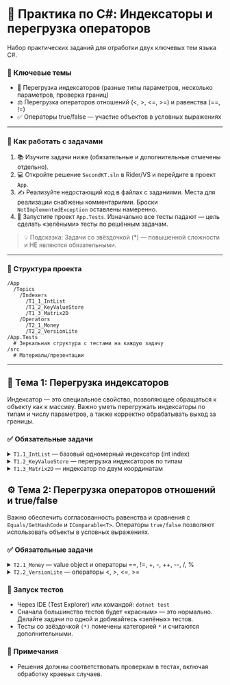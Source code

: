 # 🚀 Практика по C#: Индексаторы и перегрузка операторов

Набор практических заданий для отработки двух ключевых тем языка C#.

### 🎯 Ключевые темы
- 🔢 Перегрузка индексаторов (разные типы параметров, несколько параметров, проверка границ)
- ⚖️ Перегрузка операторов отношений (<, >, <=, >=) и равенства (==, !=)
- ✅ Операторы true/false — участие объектов в условных выражениях

---

### 📝 Как работать с задачами
1. 📚 Изучите задачи ниже (обязательные и дополнительные отмечены отдельно).
2. 💻 Откройте решение `SecondKT.sln` в Rider/VS и перейдите в проект `App`.
3. ✍️ Реализуйте недостающий код в файлах с заданиями. Места для реализации снабжены комментариями. Броски `NotImplementedException` оставлены намеренно.
4. 🧪 Запустите проект `App.Tests`. Изначально все тесты падают — цель сделать «зелёными» тесты по решённым задачам.

> 💡 Подсказка: Задачи со звёздочкой (*) — повышенной сложности и НЕ являются обязательными.

---

### 📁 Структура проекта
```
/App
  /Topics
    /Indexers
      /T1_1_IntList
      /T1_2_KeyValueStore
      /T1_3_Matrix2D
    /Operators
      /T2_1_Money
      /T2_2_VersionLite
/App.Tests
  # Зеркальная структура с тестами на каждую задачу
/src
  # Материалы/презентации
```

---

## 🧱 Тема 1: Перегрузка индексаторов
Индексатор — это специальное свойство, позволяющее обращаться к объекту как к массиву. Важно уметь перегружать индексаторы по типам и числу параметров, а также корректно обрабатывать выход за границы.

### ✅ Обязательные задачи
<details>
<summary><code>T1.1_IntList</code> — базовый одномерный индексатор (int index)</summary>

- Реализуйте динамический список целых чисел:
  - `this[int index]` с `get/set` и проверкой границ.
  - Поведение `set`:
    - если `index == Count` — добавление в конец;
    - если `0 <= index < Count` — замена значения;
    - иначе — `ArgumentOutOfRangeException`.
  - Свойство `Count` — текущее число элементов.
- Крайние случаи: отрицательный индекс, чтение из пустого, запись за пределами текущей длины.
</details>

<details>
<summary><code>T1.2_KeyValueStore</code> — перегрузка индексаторов по типам</summary>

- Два индексатора, работающих со связанным хранилищем значений `string`:
  - `this[int id]`
  - `this[string key]`
- `get`: неизвестный ключ/ид → `KeyNotFoundException`.
- `set`: добавляет/заменяет значение.
- Доступ по `null` строке → `ArgumentNullException`.
</details>

<details>
<summary><code>T1.3_Matrix2D</code> — индексатор по двум координатам</summary>

- Матрица фиксированного размера с хранением во внутреннем 1D-массиве.
- Индексатор `this[int row, int col]` с проверкой границ (`row in [0, Rows)`, `col in [0, Cols)`).
- Отображение `(row, col) -> index = row * Cols + col`.
- Конструктор валидирует `rows > 0`, `cols > 0`.
</details>


## ⚙️ Тема 2: Перегрузка операторов отношений и true/false
Важно обеспечить согласованность равенства и сравнения с `Equals/GetHashCode` и `IComparable<T>`. Операторы `true/false` позволяют использовать объекты в условных выражениях.

### ✅ Обязательные задачи
<details>
<summary><code>T2.1_Money</code> — value object и операторы ==, !=, +, -, ++, --, /, %</summary>

- Структура: `string Currency`, `long Amount` (в минимальных единицах).
- Валидируйте `Currency` (не `null/empty/whitespace`).
- Реализуйте арифметические операторы:
  - `+` и `-` между двумя `Money` с ОДИНАКОВОЙ валютой (иначе → `InvalidOperationException`).
  - `++` и `--` (возвращают новый экземпляр с `Amount ± 1`).
  - `/` и `%` только с целым делителем: `Money / int`, `Money % int` (деление с усечением к нулю; деление/остаток на ноль → `DivideByZeroException`).
- Равенство: совпадают валюта и сумма. В тестах ожидается нормализация регистра валюты.
</details>

<details>
<summary><code>T2.2_VersionLite</code> — операторы <, >, <=, >=</summary>

- Класс с read-only int свойствами `Major`, `Minor`, `Patch`.
- Реализуйте `IComparable<VersionLite>` и операторы сравнения. Сначала сравниваем Major, потом Minor, потом Patch. Например "22.01.56" > "22.01.20" ("{Major}.{Minor}.{Patch}")
- Конструктор: значения неотрицательны, иначе `ArgumentOutOfRangeException`.
</details>

### 🧪 Запуск тестов
- Через IDE (Test Explorer) или командой: `dotnet test`
- Сначала большинство тестов будет «красным» — это нормально. Делайте задачи по одной и добивайтесь «зелёных» тестов.
- Тесты со звёздочкой `(*)` помечены категорией `*` и считаются дополнительными.

### 📎 Примечания
- Решения должны соответствовать проверкам в тестах, включая обработку краевых случаев.
